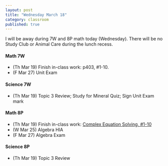 ```yaml
---
layout: post
title: "Wednesday March 18"
category: classroom
published: true
---
```

<div class="alert alert-info" role="alert">
<p>I will be away during 7W and 8P math today (Wednesday). There will be no Study Club or Animal Care during the lunch recess.</p>
</div>

#### Math 7W
* (Th Mar 19) Finish in-class work: p403, #1-10.
* (F Mar 27) Unit Exam

#### Science 7W
* (Th Mar 19) Topic 3 Review; Study for Mineral Quiz; Sign Unit Exam mark

#### Math 8P
* (Th Mar 19) Finish in-class work: <a href="https://www.dropbox.com/s/2b3zv77p6gmw4o0/WS%20Complex%20Equation%20Solving.pdf?dl=0">Complex Equation Solving, #1-10</a>
* (W Mar 25) Algebra HIA
* (F Mar 27) Algebra Exam

#### Science 8P
* (Th Mar 19) Topic 3 Review
